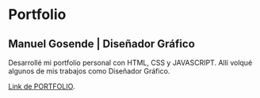 # Portfolio
## Manuel Gosende | Diseñador Gráfico

Desarrollé mi portfolio personal con HTML, CSS y JAVASCRIPT. Allí volqué algunos de mis trabajos como Diseñador Gráfico.

[Link de PORTFOLIO](https://manuelgosende.github.io/Portfolio/).
